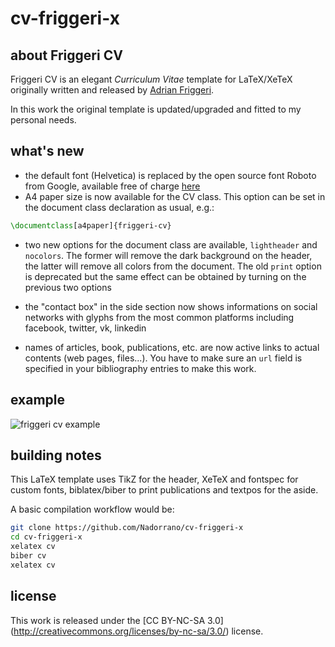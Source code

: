 # cv-friggeri-x

## about Friggeri CV
Friggeri CV is an elegant *Curriculum Vitae* template for LaTeX/XeTeX originally written and released by [Adrian Friggeri](https://github.com/afriggeri).

In this work the original template is updated/upgraded and fitted to my personal needs.

## what's new
  - the default font (Helvetica) is replaced by the open source font Roboto from Google, available free of charge [here](https://www.google.com/fonts/specimen/Roboto)
  - A4 paper size is now available for the CV class. This option can
be set in the document class declaration as usual, e.g.:

```tex
\documentclass[a4paper]{friggeri-cv}
```

  - two new options for the document class are available, `lightheader` and `nocolors`. The former will remove the dark background on the header, the latter will remove all colors from the document. The old `print` option is deprecated but the same effect can be obtained by turning on the previous two options

  - the "contact box" in the side section now shows informations on social networks with glyphs from the most common platforms including facebook, twitter, vk, linkedin

- names of articles, book, publications, etc. are now active links to actual contents (web pages, files...). You have to make sure an `url` field is specified in your bibliography entries to make this work.

## example

![friggeri cv example](friggeri-cv-x/wiki/images/example.png)

## building notes

This LaTeX template uses TikZ for the header, XeTeX and fontspec for custom fonts, biblatex/biber to print publications and textpos for the aside.

A basic compilation workflow would be:

```sh
git clone https://github.com/Nadorrano/cv-friggeri-x
cd cv-friggeri-x
xelatex cv
biber cv
xelatex cv
```

## license

This work is released under the [CC BY-NC-SA 3.0] (http://creativecommons.org/licenses/by-nc-sa/3.0/) license.

